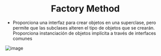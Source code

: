 # <center> Factory Method </center>
- Proporciona una interfaz para crear objetos en una superclase, pero permite que las subclases alteren el tipo de objetos que se crearán. Proporciona instanciación de objetos implícita a través de interfaces comunes

![image](https://user-images.githubusercontent.com/31529014/200987707-d3d6d591-9d30-461b-bf3a-45a0b6913232.png)